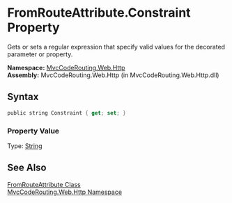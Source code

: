FromRouteAttribute.Constraint Property
======================================
Gets or sets a regular expression that specify valid values for the decorated parameter or property.

**Namespace:** [MvcCodeRouting.Web.Http][1]  
**Assembly:** MvcCodeRouting.Web.Http (in MvcCodeRouting.Web.Http.dll)

Syntax
------

```csharp
public string Constraint { get; set; }
```

### Property Value
Type: [String][2]

See Also
--------
[FromRouteAttribute Class][3]  
[MvcCodeRouting.Web.Http Namespace][1]  

[1]: ../README.md
[2]: http://msdn.microsoft.com/en-us/library/s1wwdcbf
[3]: README.md